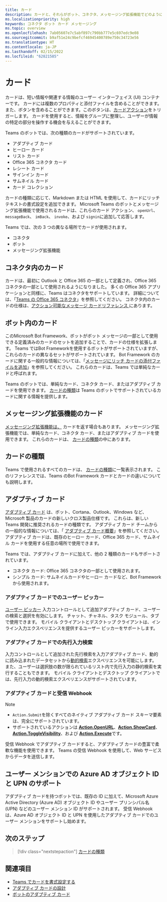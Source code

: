 ```yaml
---
title: カード
description: カードと、それらがボット、コネクタ、メッセージング拡張機能でどのように使用されるかについて説明します
ms.localizationpriority: high
keywords: コネクタ ボット カード メッセージング
ms.topic: overview
ms.openlocfilehash: 7ab05607e7c5abf897c790bb777e5c697edc9e08
ms.sourcegitcommit: b9af51e24c9befcf46945400789e750c34723e56
ms.translationtype: HT
ms.contentlocale: ja-JP
ms.lasthandoff: 02/15/2022
ms.locfileid: "62821585"
---
```

# <a name="cards"></a>カード

カードは、短い情報や関連する情報のユーザー インターフェイス (UI) コンテナーです。 カードには複数のプロパティと添付ファイルを含めることができます。また、ボタンを含めることができます。このボタンは、[カードアクション](~/task-modules-and-cards/cards/cards-actions.md)をトリガーします。 カードを使用すると、情報をグループに整理し、ユーザーが情報の特定の部分を操作する機会を与えることができます。

Teams のボットでは、次の種類のカードがサポートされています。
 
- アダプティブ カード
- ヒーロー カード
- リスト カード
- Office 365 コネクタ カード
- レシート カード
- サインイン カード
- サムネイル カード
- カード コレクション

カードの種類に応じて、Markdown または HTML を使用して、カードにリッチ テキストの書式設定を追加できます。 Microsoft Teams のボットとメッセージング拡張機能で使用されるカードは、これらのカード アクション、 `openUrl`、 `messageBack`、 `imBack`、 `invoke`、および `signin`に追加して応答します。

Teams では、次の 3 つの異なる場所でカードが使用されます。

* コネクタ
* ボット
* メッセージング拡張機能

## <a name="cards-in-connectors"></a>コネクタ内のカード

カードは、最初に Outlook と Office 365 の一部として定義され、Office 365 コネクタの一部として使用されるようになりました。 多くの Office 365 アプリケーションと同様に、Teams はコネクタをサポートしています。 詳細については、「[Teams の Office 365 コネクタ](~/webhooks-and-connectors/what-are-webhooks-and-connectors.md)」を参照してください。 コネクタ内のカードの仕様は、[アクション可能なメッセージ カードリファレンス ](/outlook/actionable-messages/card-reference)にあります。

## <a name="cards-in-bots"></a>ボット内のカード

このMicrosoft Bot Framework、ボットがボット メッセージの一部として使用できる定義済みのカードのセットを追加することで、カードの仕様を拡張します。 Teams ではBot Frameworkを使用するボットがサポートされていますが、これらのカードの異なるセットがサポートされています。 Bot Framework のカードに関する一般的な情報については、「[メッセージにリッチ カードの添付ファイルを追加](/bot-framework/nodejs/bot-builder-nodejs-send-rich-cards)」を参照してください。 これらのカードは、Teams では単純なカードと呼ばれます。

Teams のボットでは、単純なカード、コネクタ カード、またはアダプティブ カードを使用できます。 [カードの種類](~/task-modules-and-cards/cards/cards-reference.md)は Teams のボットでサポートされているカードに関する情報を提供します。

## <a name="cards-in-messaging-extensions"></a>メッセージング拡張機能のカード

[メッセージング拡張機能は、](~/messaging-extensions/what-are-messaging-extensions.md) カードを返す場合もあります。 メッセージング拡張機能では、単純なカード、コネクタ カード、またはアダプティブ カードを使用できます。 これらのカードは、 [カードの種類](~/task-modules-and-cards/cards/cards-reference.md)の中にあります。

## <a name="types-of-cards"></a>カードの種類

Teams で使用されるすべてのカードは、 [カードの種類](~/task-modules-and-cards/cards/cards-reference.md)に一覧表示されます。 このリファレンスでは、Teams のBot Framework カードとカードの違いについても説明します。

## <a name="adaptive-cards"></a>アダプティブ カード

[アダプティブ カード](~/task-modules-and-cards/cards/cards-reference.md#adaptive-card) は、ボット、Cortana、Outlook、Windows など、Microsoft 製品のカードの新しいクロス製品仕様です。 これらは、新しい Teams 開発に推奨されるカードの種類です。 アダプティブ カード チームからの一般的な情報については、「 [アダプティブ カード概要](/adaptive-cards)」を参照してください。 アダプティブ カードは、既存のヒーロー カード、Office 365 カード、サムネイル カードを使用する任意の場所で使用できます。

Teams では、アダプティブ カードに加えて、他の 2 種類のカードもサポートされています。

* コネクタ カード: Office 365 コネクタの一部として使用されます。
* シンプル カード: サムネイルカードやヒーロー カードなど、Bot Frameworkから使用されます。

### <a name="people-picker-in-adaptive-cards"></a>アダプティブ カードでのユーザー ピッカー

[ユーザー ピッカー](cards/people-picker.md#people-picker-in-adaptive-cards) 入力コントロールとして追加アダプティブ カード、ユーザーの検索と選択を有効にします。 チャット、チャネル、タスク モジュール、タブで使用できます。 モバイル クライアントとデスクトップ クライアントは、インライン入力エクスペリエンスを提供するユーザー ピッカーをサポートします。 

### <a name="type-ahead-search-in-adaptive-cards"></a>アダプティブ カードでの先行入力検索  

入力コントロールとして追加された先行検索を入力アダプティブ カード、動的に読み込まれたデータセットから[動的検索](~/task-modules-and-cards/cards/dynamic-search.md)エクスペリエンスを可能にします。 また、ユーザーは選択肢の数が限られているリスト内で先行入力の静的検索を実行することもできます。 モバイル クライアントとデスクトップ クライアントでは、先行入力の動的検索エクスペリエンスがサポートされています。 

### <a name="adaptive-cards-and-incoming-webhooks"></a>アダプティブ カードと受信 Webhook

> [!NOTE]
> * `Action.Submit`を除くすべてのネイティブ アダプティブ カード スキーマ要素は、完全にサポートされています。
> * サポートされているアクションは [**Action.OpenURL**](https://adaptivecards.io/explorer/Action.OpenUrl.html)、[**Action.ShowCard**](https://adaptivecards.io/explorer/Action.ShowCard.html)、[**Action.ToggleVisibility**](https://adaptivecards.io/explorer/Action.ToggleVisibility.html)、および [**Action.Execute**](/adaptive-cards/authoring-cards/universal-action-model#actionexecute)です。

受信 Webhook でアダプティブ カードすると、アダプティブ カードの豊富で柔軟な機能を使用できます。 Teams の受信 Webhook を使用して、Web サービスからデータを送信します。

## <a name="support-for-azure-ad-object-id-and-upn-in-user-mention"></a>ユーザー メンションでの Azure AD オブジェクト ID と UPN のサポート 

アダプティブ カードを持つボットでは、既存の ID に加えて、Microsoft Azure Active Directory (Azure AD) オブジェクト ID やユーザー プリンシパル名 (UPN) などのユーザー メンション ID がサポートされます。 受信 Webhook は、Azure AD オブジェクト ID と UPN を使用したアダプティブ カードでのユーザー メンションをサポートし始めます。

## <a name="next-step"></a>次のステップ

> [!div class="nextstepaction"]
> [カードの種類](~/task-modules-and-cards/cards/cards-reference.md)

## <a name="see-also"></a>関連項目

* [Teams でカードを書式設定する](~/task-modules-and-cards/cards/cards-format.md)
* [アダプティブ カードの設計](~/task-modules-and-cards/cards/design-effective-cards.md)
* [ボットのアダプティブ カード](../bots/how-to/conversations/conversation-messages.md#adaptive-cards)